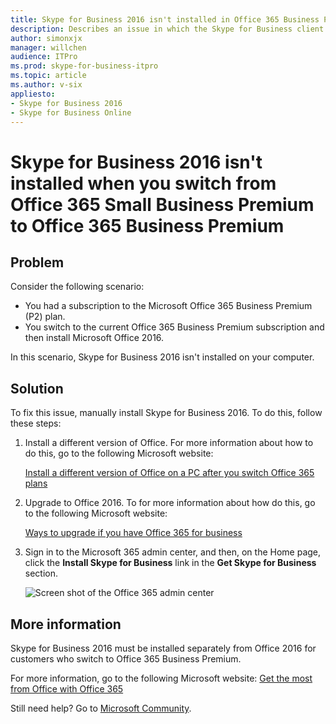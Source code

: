 ```yaml
---
title: Skype for Business 2016 isn't installed in Office 365 Business Premium
description: Describes an issue in which the Skype for Business client isn't installed when you switch from Office 365 Small Business Premium to Office 365 Business Premium. Provides a solution.
author: simonxjx
manager: willchen
audience: ITPro
ms.prod: skype-for-business-itpro
ms.topic: article
ms.author: v-six
appliesto:
- Skype for Business 2016
- Skype for Business Online
---
```


# Skype for Business 2016 isn't installed when you switch from Office 365 Small Business Premium to Office 365 Business Premium

## Problem 

Consider the following scenario:  
 
- You had a subscription to the Microsoft Office 365 Business Premium (P2) plan.    
- You switch to the current Office 365 Business Premium subscription and then install Microsoft Office 2016.    
 
In this scenario, Skype for Business 2016 isn't installed on your computer.  

## Solution 

To fix this issue, manually install Skype for Business 2016. To do this, follow these steps: 
 
1. Install a different version of Office. For more information about how to do this, go to the following Microsoft website:

    [Install a different version of Office on a PC after you switch Office 365 plans](https://support.office.com/article/switch-office-365-plans-using-the-switch-plans-wizard-2e5ad347-a6ab-4e7a-a9df-4663fb0a09dc#bkmk_updateyourofficeinstallation)
1. Upgrade to Office 2016. To for more information about how do this, go to the following Microsoft website: 

    [Ways to upgrade if you have Office 365 for business](https://support.office.com/article/how-do-i-get-the-new-office-2016-apps-using-office-365-for-business-35d332d7-ee81-40e3-99d2-1a4eed2efb52#bkmk_upgrade)
1. Sign in to the Microsoft 365 admin center, and then, on the Home page, click the **Install Skype for Business** link in the **Get Skype for Business** section.

    ![Screen shot of the Office 365 admin center ](https://internal.support.services.microsoft.com/Library/Images/3122584.jpg)    
  

## More information

Skype for Business 2016 must be installed separately from Office 2016 for customers who switch to Office 365 Business Premium.

For more information, go to the following Microsoft website: [Get the most from Office with Office 365](https://products.office.com/compare-all-microsoft-office-products?&activetab=tab:primaryr2)  

Still need help? Go to [Microsoft Community](https://answers.microsoft.com/).